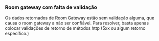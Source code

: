 ### Room gateway com falta de validação

Os dados retornados de Room Gateway estão sem validação alguma, que causa
o room gateway a não ser confiável.
Para resolver, basta apenas colocar validações de retorno de métodos http
(5xx ou algum retorno específico.)